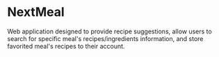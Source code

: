 # NextMeal
Web application designed to provide recipe suggestions, allow users to search for specific meal's recipes/ingredients information, and store favorited meal's recipes to their account.
